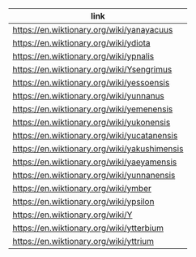 |link|
|----|
|https://en.wiktionary.org/wiki/yanayacuus|
|https://en.wiktionary.org/wiki/ydiota|
|https://en.wiktionary.org/wiki/ypnalis|
|https://en.wiktionary.org/wiki/Ysengrimus|
|https://en.wiktionary.org/wiki/yessoensis|
|https://en.wiktionary.org/wiki/yunnanus|
|https://en.wiktionary.org/wiki/yemenensis|
|https://en.wiktionary.org/wiki/yukonensis|
|https://en.wiktionary.org/wiki/yucatanensis|
|https://en.wiktionary.org/wiki/yakushimensis|
|https://en.wiktionary.org/wiki/yaeyamensis|
|https://en.wiktionary.org/wiki/yunnanensis|
|https://en.wiktionary.org/wiki/ymber|
|https://en.wiktionary.org/wiki/ypsilon|
|https://en.wiktionary.org/wiki/Y|
|https://en.wiktionary.org/wiki/ytterbium|
|https://en.wiktionary.org/wiki/yttrium|
